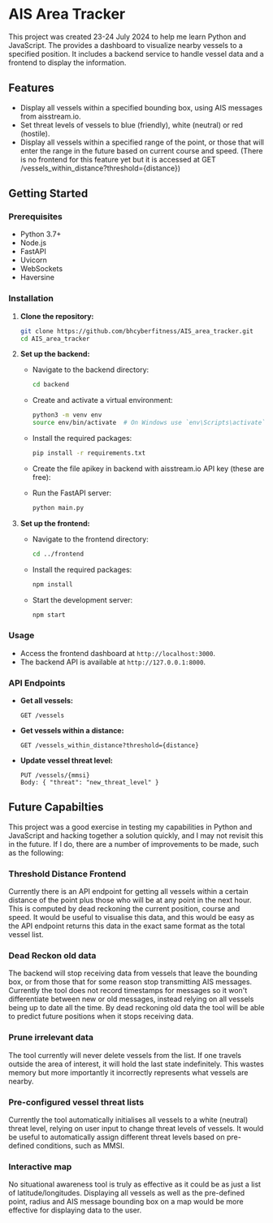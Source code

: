 # AIS Area Tracker

This project was created 23-24 July 2024 to help me learn Python and JavaScript. The provides a dashboard to visualize nearby vessels to a specified position. It includes a backend service to handle vessel data and a frontend to display the information.

## Features

- Display all vessels within a specified bounding box, using AIS messages from aisstream.io.
- Set threat levels of vessels to blue (friendly), white (neutral) or red (hostile).
- Display all vessels within a specified range of the point, or those that will enter the range in the future based on current course and speed. (There is no frontend for this feature yet but it is accessed at GET /vessels_within_distance?threshold={distance})

## Getting Started

### Prerequisites

- Python 3.7+
- Node.js
- FastAPI
- Uvicorn
- WebSockets
- Haversine

### Installation

1. **Clone the repository:**
    ```bash
    git clone https://github.com/bhcyberfitness/AIS_area_tracker.git
    cd AIS_area_tracker
    ```

2. **Set up the backend:**
    - Navigate to the backend directory:
        ```bash
        cd backend
        ```
    - Create and activate a virtual environment:
        ```bash
        python3 -m venv env
        source env/bin/activate  # On Windows use `env\Scripts\activate`
        ```
    - Install the required packages:
        ```bash
        pip install -r requirements.txt
        ```
    - Create the file apikey in backend with aisstream.io API key (these are free):
       
    - Run the FastAPI server:
        ```bash
        python main.py
        ```

3. **Set up the frontend:**
    - Navigate to the frontend directory:
        ```bash
        cd ../frontend
        ```
    - Install the required packages:
        ```bash
        npm install
        ```
    - Start the development server:
        ```bash
        npm start
        ```

### Usage

- Access the frontend dashboard at `http://localhost:3000`.
- The backend API is available at `http://127.0.0.1:8000`.

### API Endpoints

- **Get all vessels:**
    ```
    GET /vessels
    ```
- **Get vessels within a distance:**
    ```
    GET /vessels_within_distance?threshold={distance}
    ```
- **Update vessel threat level:**
    ```
    PUT /vessels/{mmsi}
    Body: { "threat": "new_threat_level" }
    ```
## Future Capabilties

This project was a good exercise in testing my capabilities in Python and JavaScript and hacking together a solution quickly, and I may not revisit this in the future. If I do, there are a number of improvements to be made, such as the following:

### Threshold Distance Frontend

Currently there is an API endpoint for getting all vessels within a certain distance of the point plus those who will be at any point in the next hour. This is computed by dead reckoning the current position, course and speed. It would be useful to visualise this data, and this would be easy as the API endpoint returns this data in the exact same format as the total vessel list.

### Dead Reckon old data

The backend will stop receiving data from vessels that leave the bounding box, or from those that for some reason stop transmitting AIS messages. Currently the tool does not record timestamps for messages so it won't differentiate between new or old messages, instead relying on all vessels being up to date all the time. By dead reckoning old data the tool will be able to predict future positions when it stops receiving data.

### Prune irrelevant data

The tool currently will never delete vessels from the list. If one travels outside the area of interest, it will hold the last state indefinitely. This wastes memory but more importantly it incorrectly represents what vessels are nearby.

### Pre-configured vessel threat lists

Currently the tool automatically initialises all vessels to a white (neutral) threat level, relying on user input to change threat levels of vessels. It would be useful to automatically assign different threat levels based on pre-defined conditions, such as MMSI.

### Interactive map

No situational awareness tool is truly as effective as it could be as just a list of latitude/longitudes. Displaying all vessels as well as the pre-defined point, radius and AIS message bounding box on a map would be more effective for displaying data to the user.